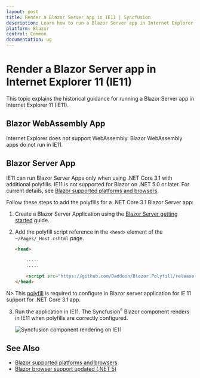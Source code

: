 ```yaml
---
layout: post
title: Render a Blazor Server app in IE11 | Syncfusion
description: Learn how to run a Blazor Server app in Internet Explorer 11 (IE11) using polyfills for legacy .NET Core 3.1 apps, and understand current browser support.
platform: Blazor
control: Common
documentation: ug
---
```


# Render a Blazor Server app in Internet Explorer 11 (IE11)

This topic explains the historical guidance for running a Blazor Server app in Internet Explorer 11 (IE11).

## Blazor WebAssembly App

Internet Explorer does not support WebAssembly. Blazor WebAssembly apps do not run in IE11.

## Blazor Server App

IE11 can run Blazor Server Apps only when using .NET Core 3.1 with additional polyfills. IE11 is not supported for Blazor on .NET 5.0 or later. For current details, see [Blazor supported platforms and browsers](https://learn.microsoft.com/en-us/aspnet/core/blazor/supported-platforms).

Follow these steps to add the polyfills for a .NET Core 3.1 Blazor Server app:

1. Create a Blazor Server Application using the [Blazor Server getting started](https://blazor.syncfusion.com/documentation/getting-started/blazor-server-side-visual-studio) guide.

2. Add the polyfill script reference in the `<head>` element of the `~/Pages/_Host.cshtml` page.

    ```html
    <head>

        .....
        .....

        <script src="https://github.com/Daddoon/Blazor.Polyfill/releases/download/3.0.8/blazor.polyfill.min.js"></script>
    </head>

    ```

N> This [polyfill](https://github.com/Daddoon/Blazor.Polyfill/releases/tag/3.0.8) is required to configure in Blazor server application for IE 11 support for .NET Core 3.1 app.

3. Run the application in IE11. The Syncfusion<sup style="font-size:70%">&reg;</sup> Blazor component renders in IE11 when polyfills are correctly configured.

    ![Syncfusion component rendering on IE11](images/rendering-component-on-ie11.png)

## See Also

* [Blazor supported platforms and browsers](https://learn.microsoft.com/en-us/aspnet/core/blazor/supported-platforms)
* [Blazor browser support updated (.NET 5)](https://learn.microsoft.com/en-us/dotnet/core/compatibility/aspnet-core/5.0/blazor-browser-support-updated)
